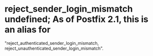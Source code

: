 # reject_sender_login_mismatch undefined;  As of Postfix 2.1, this is an alias for
"reject_authenticated_sender_login_mismatch,
reject_unauthenticated_sender_login_mismatch".